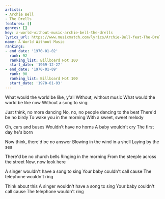 ```yaml
---
artists:
- Archie Bell
- The Drells
features: []
genres: []
key: a-world-without-music-archie-bell-the-drells
lyrics_url: https://www.musixmatch.com/lyrics/Archie-Bell-feat-The-Drells-3/A-World-Without-Music
name: A World Without Music
rankings:
- end_date: '1970-01-02'
  rank: 92
  ranking_list: Billboard Hot 100
  start_date: '1969-12-27'
- end_date: '1970-01-09'
  rank: 90
  ranking_list: Billboard Hot 100
  start_date: '1970-01-03'
---
```

What would the world be like, y'all
Without, without music
What would the world be like now
Without a song to sing

Just think, no more dancing
No, no, no people dancing to the beat
There'd be no birdy
To wake you in the morning
With a sweet, sweet melody

Oh, cars and buses
Wouldn't have no horns
A baby wouldn't cry
The first day he's born



Now think, there'd be no answer
Blowing in the wind in a shell
Laying by the sea

There'd be no church bells
Ringing in the morning
From the steeple across the street
Now, now look here

A singer wouldn't have a song to sing
Your baby couldn't call cause
The telephone wouldn't ring



Think about this
A singer wouldn't have a song to sing
Your baby couldn't call cause
The telephone wouldn't ring
